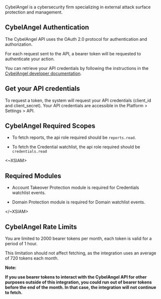 CybelAngel is a cybersecurity firm specializing in external attack surface protection and management.

## CybelAngel Authentication

The CybelAngel API uses the OAuth 2.0 protocol for authentication and authorization.

For each request sent to the API, a bearer token will be requested to authenticate your action.

You can retrieve your API credentials by following the instructions in the [CybelAngel developer documentation](https://developers.cybelangel.com/docs/cybelangel-platform-api/b6b6c2d4906e9-authentication#get-your-api-credentials).

## Get your API credentials

To request a token, the system will request your API credentials (client_id and client_secret).
Your API credentials are accessible in the Platform > Settings > API.

## CybelAngel Required Scopes

- To fetch reports, the api role required should be `reports.read`.

- To fetch the Credential watchlist, the api role required should be `credentials.read`

<~XSIAM>

## Required Modules

- Account Takeover Protection module is required for Credentials watchlist events.
  
- Domain Protection module is required for Domain watchlist events.

</~XSIAM>

## CybelAngel Rate Limits

You are limited to 2000 bearer tokens per month, each token is valid for a period of 1 hour.

This limitation should not affect fetching, as the integration uses an average of 720 tokens each month.

**Note:**

**If you use bearer tokens to interact with the CybelAngel API for other purposes outside of this integration, you could run out of bearer tokens before the end of the month. In that case, the integration will not continue to fetch.**
